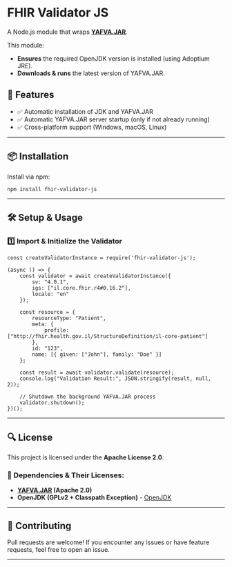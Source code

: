 # FHIR Validator JS

A Node.js module that wraps **[YAFVA.JAR](https://github.com/Outburn-IL/yafva.jar)**.

This module:
- **Ensures** the required OpenJDK version is installed (using Adoptium JRE).
- **Downloads & runs** the latest version of YAFVA.JAR.

## 🚀 Features
- ✅ Automatic installation of JDK and YAFVA.JAR  
- ✅ Automatic YAFVA.JAR server startup (only if not already running)  
- ✅ Cross-platform support (Windows, macOS, Linux)  

---

## 📦 Installation

Install via npm:
```
npm install fhir-validator-js
```

---

## 🛠 Setup & Usage

### 1️⃣ Import & Initialize the Validator
```
const createValidatorInstance = require('fhir-validator-js');

(async () => {
    const validator = await createValidatorInstance({
        sv: "4.0.1",
        igs: ["il.core.fhir.r4#0.16.2"],
        locale: "en"
    });

    const resource = {
        resourceType: "Patient",
        meta: {
            profile: ["http://fhir.health.gov.il/StructureDefinition/il-core-patient"]
        },
        id: "123",
        name: [{ given: ["John"], family: "Doe" }]
    };

    const result = await validator.validate(resource);
    console.log("Validation Result:", JSON.stringify(result, null, 2));

    // Shutdown the background YAFVA.JAR process
    validator.shutdown();
})();
```

---

## 🔍 License

This project is licensed under the **Apache License 2.0**.

### 📜 Dependencies & Their Licenses:

- **[YAFVA.JAR](https://github.com/Outburn-IL/yafva.jar) (Apache 2.0)**
- **OpenJDK (GPLv2 + Classpath Exception)** - [OpenJDK](https://openjdk.org/)

---

## 🤝 Contributing
Pull requests are welcome! If you encounter any issues or have feature requests, feel free to open an issue.

---



